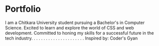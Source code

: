 # Portfolio
I am a Chitkara University student pursuing a Bachelor's in Computer Science. Excited to learn and explore the world of CSS and web development. Committed to honing my skills for a successful future in the tech industry.
.
.
.
.
.
.
.
.
.
.
.
.
.
.
.
.
.
.
.
.
.
Inspired by: Coder's Gyan
